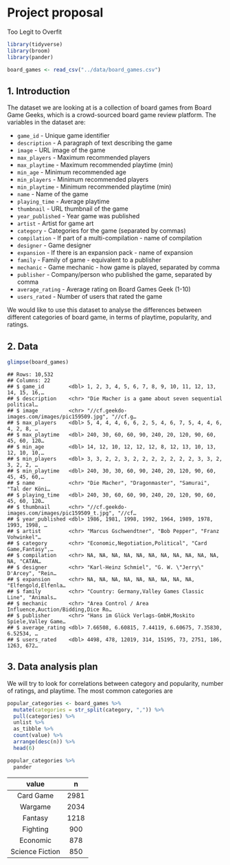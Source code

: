 Project proposal
================
Too Legit to Overfit

``` r
library(tidyverse)
library(broom)
library(pander)
```

``` r
board_games <- read_csv("../data/board_games.csv")
```

## 1\. Introduction

The dataset we are looking at is a collection of board games from Board
Game Geeks, which is a crowd-sourced board game review platform. The
variables in the dataset are:

  - `game_id` - Unique game identifier
  - `description` - A paragraph of text describing the game
  - `image` - URL image of the game
  - `max_players` - Maximum recommended players
  - `max_playtime` - Maximum recommended playtime (min)
  - `min_age` - Minimum recommended age
  - `min_players` - Minimum recommended players
  - `min_playtime` - Minimum recommended playtime (min)
  - `name` - Name of the game
  - `playing_time` - Average playtime
  - `thumbnail` - URL thumbnail of the game
  - `year_published` - Year game was published
  - `artist` - Artist for game art
  - `category` - Categories for the game (separated by commas)
  - `compilation` - If part of a multi-compilation - name of compilation
  - `designer` - Game designer
  - `expansion` - If there is an expansion pack - name of expansion
  - `family` - Family of game - equivalent to a publisher
  - `mechanic` - Game mechanic - how game is played, separated by comma
  - `publisher` - Company/person who published the game, separated by
    comma
  - `average_rating` - Average rating on Board Games Geek (1-10)
  - `users_rated` - Number of users that rated the game

We would like to use this dataset to analyse the differences between
different categories of board game, in terms of playtime, popularity,
and ratings.

## 2\. Data

``` r
glimpse(board_games)
```

    ## Rows: 10,532
    ## Columns: 22
    ## $ game_id        <dbl> 1, 2, 3, 4, 5, 6, 7, 8, 9, 10, 11, 12, 13, 14, 15, 16,…
    ## $ description    <chr> "Die Macher is a game about seven sequential political…
    ## $ image          <chr> "//cf.geekdo-images.com/images/pic159509.jpg", "//cf.g…
    ## $ max_players    <dbl> 5, 4, 4, 4, 6, 6, 2, 5, 4, 6, 7, 5, 4, 4, 6, 4, 2, 8, …
    ## $ max_playtime   <dbl> 240, 30, 60, 60, 90, 240, 20, 120, 90, 60, 45, 60, 120…
    ## $ min_age        <dbl> 14, 12, 10, 12, 12, 12, 8, 12, 13, 10, 13, 12, 10, 10,…
    ## $ min_players    <dbl> 3, 3, 2, 2, 3, 2, 2, 2, 2, 2, 2, 2, 3, 3, 2, 3, 2, 2, …
    ## $ min_playtime   <dbl> 240, 30, 30, 60, 90, 240, 20, 120, 90, 60, 45, 45, 60,…
    ## $ name           <chr> "Die Macher", "Dragonmaster", "Samurai", "Tal der Köni…
    ## $ playing_time   <dbl> 240, 30, 60, 60, 90, 240, 20, 120, 90, 60, 45, 60, 120…
    ## $ thumbnail      <chr> "//cf.geekdo-images.com/images/pic159509_t.jpg", "//cf…
    ## $ year_published <dbl> 1986, 1981, 1998, 1992, 1964, 1989, 1978, 1993, 1998, …
    ## $ artist         <chr> "Marcus Gschwendtner", "Bob Pepper", "Franz Vohwinkel"…
    ## $ category       <chr> "Economic,Negotiation,Political", "Card Game,Fantasy",…
    ## $ compilation    <chr> NA, NA, NA, NA, NA, NA, NA, NA, NA, NA, NA, NA, "CATAN…
    ## $ designer       <chr> "Karl-Heinz Schmiel", "G. W. \"Jerry\" D'Arcey", "Rein…
    ## $ expansion      <chr> NA, NA, NA, NA, NA, NA, NA, NA, NA, "Elfengold,Elfenla…
    ## $ family         <chr> "Country: Germany,Valley Games Classic Line", "Animals…
    ## $ mechanic       <chr> "Area Control / Area Influence,Auction/Bidding,Dice Ro…
    ## $ publisher      <chr> "Hans im Glück Verlags-GmbH,Moskito Spiele,Valley Game…
    ## $ average_rating <dbl> 7.66508, 6.60815, 7.44119, 6.60675, 7.35830, 6.52534, …
    ## $ users_rated    <dbl> 4498, 478, 12019, 314, 15195, 73, 2751, 186, 1263, 672…

## 3\. Data analysis plan

We will try to look for correlations between category and popularity,
number of ratings, and playtime. The most common categories are

``` r
popular_categories <- board_games %>%
  mutate(categories = str_split(category, ",")) %>%
  pull(categories) %>%
  unlist %>%
  as_tibble %>%
  count(value) %>%
  arrange(desc(n)) %>%
  head(6)

popular_categories %>%
  pander
```

|      value      |  n   |
| :-------------: | :--: |
|    Card Game    | 2981 |
|     Wargame     | 2034 |
|     Fantasy     | 1218 |
|    Fighting     | 900  |
|    Economic     | 878  |
| Science Fiction | 850  |
